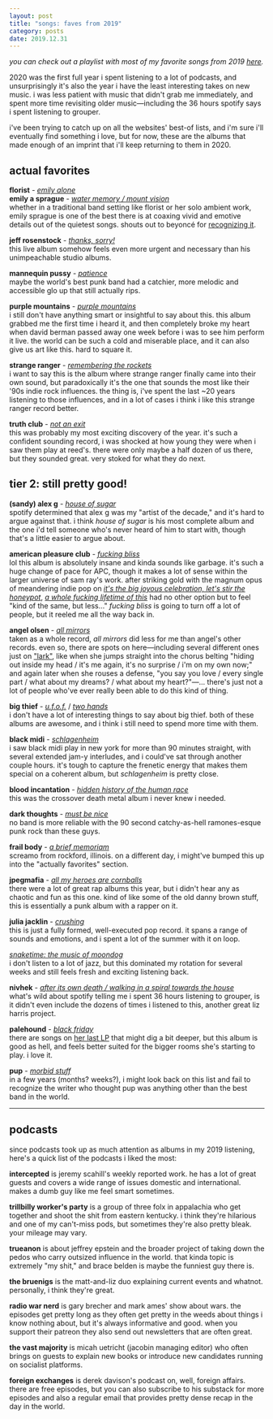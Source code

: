 ```yaml
---
layout: post
title: "songs: faves from 2019"
category: posts
date: 2019.12.31
---
```


*you can check out a playlist with most of my favorite songs from 2019 [here](https://open.spotify.com/playlist/5oJYx99uthizmX34ptPomI?si=BSVMRH9cSReell117Zq7lg).*

2020 was the first full year i spent listening to a lot of podcasts, and unsurprisingly it's also the year i have the least interesting takes on new music. 
i was less patient with music that didn't grab me immediately, and spent more time revisiting older music—including the 36 hours spotify says i spent listening to grouper.

i've been trying to catch up on all the websites' best-of lists, and i'm sure i'll eventually find something i love, but for now, these are the albums that made enough of an imprint that i'll keep returning to them in 2020.

## actual favorites
**florist** - [*emily alone*](https://florist.bandcamp.com/album/emily-alone)<br />
**emily a sprague** - [*water memory / mount vision*](https://mlesprg.bandcamp.com/)<br />
whether in a traditional band setting like florist or her solo ambient work, emily sprague is one of the best there is at coaxing vivid and emotive details out of the quietest songs. shouts out to beyoncé for [recognizing it](https://www.stereogum.com/2040366/florist-beyonce-documentary-thank-you-song/news/).

**jeff rosenstock** - [*thanks, sorry!*](https://jeffrosenstock.bandcamp.com/album/thanks-sorry)<br />
this live album somehow feels even more urgent and necessary than his unimpeachable studio albums.

**mannequin pussy** - [*patience*](https://mannequinpussy.bandcamp.com/album/patience)<br />
maybe the world's best punk band had a catchier, more melodic and accessible glo up that still actually rips.

**purple mountains** - [*purple mountains*](https://open.spotify.com/album/5NCdiiTgky5PbjmCtcgwtn?si=rrGocpR3QjiCzdvUOAHOEg)<br />
i still don't have anything smart or insightful to say about this. this album grabbed me the first time i heard it, and then completely broke my heart when david berman passed away one week before i was to see him perform it live. the world can be such a cold and miserable place, and it can also give us art like this. hard to square it.

**strange ranger** - [*remembering the rockets*](https://strangeranger.bandcamp.com/album/remembering-the-rockets)<br />
i want to say this is the album where strange ranger finally came into their own sound, but paradoxically it's the one that sounds the most like their '90s indie rock influences. the thing is, i've spent the last ~20 years listening to those influences, and in a lot of cases i think i like this strange ranger record better.

**truth club** - [*not an exit*](https://truthclub.bandcamp.com/album/not-an-exit)<br />
this was probably my most exciting discovery of the year. it's such a confident sounding record, i was shocked at how young they were when i saw them play at reed's. there were only maybe a half dozen of us there, but they sounded great. very stoked for what they do next.

## tier 2: still pretty good!
**(sandy) alex g** - [*house of sugar*](https://sandy.bandcamp.com/album/house-of-sugar)<br />
spotify determined that alex g was my "artist of the decade," and it's hard to argue against that. i think *house of sugar* is his most complete album and the one i'd tell someone who's never heard of him to start with, though that's a little easier to argue about.

**american pleasure club** - [*fucking bliss*](https://americanpleasureclub.bandcamp.com/album/fucking-bliss-2)<br />
lol this album is absolutely insane and kinda sounds like garbage. it's such a huge change of pace for APC, though it makes a lot of sense within the larger universe of sam ray's work. after striking gold with the magnum opus of meandering indie pop on [*it's the big joyous celebration, let's stir the honeypot*](https://teensuicide.bandcamp.com/album/its-the-big-joyous-celebration-lets-stir-the-honeypot), [*a whole fucking lifetime of this*](https://americanpleasureclub.bandcamp.com/album/a-whole-fucking-lifetime-of-this) had no other option but to feel "kind of the same, but less..." *fucking bliss* is going to turn off a lot of people, but it reeled me all the way back in.

**angel olsen** - [*all mirrors*](https://open.spotify.com/album/0RedX0LZkGUFoRwFntAaI0?si=wgDwHu_zQZuy7d73SNu6gw)<br />
taken as a whole record, *all mirrors* did less for me than angel's other records. even so, there are spots on here—including several different ones just on ["lark"](https://www.youtube.com/watch?v=6uaN60k0-zY), like when she jumps straight into the chorus belting "hiding out inside my head / it's me again, it's no surprise / i'm on my own now;" and again later when she rouses a defense, "you say you love / every single part / what about my dreams? / what about my heart?"—... there's just not a lot of people who've ever really been able to do this kind of thing.

**big thief** - [*u.f.o.f.*](https://open.spotify.com/album/5X0bIKvPtSDo4NpXqgrB6p?si=aqrQncGvST2NbiVvoUlwbw) / [*two hands*](https://open.spotify.com/album/7pg8T6pajjHVZbiyB8bGxo?si=0HGtQlRXSxqmfMVYvJ8kCw)<br />
i don't have a lot of interesting things to say about big thief. both of these albums are awesome, and i think i still need to spend more time with them.

**black midi** - [*schlagenheim*](https://bmblackmidi.bandcamp.com/album/schlagenheim)<br />
i saw black midi play in new york for more than 90 minutes straight, with several extended jam-y interludes, and i could've sat through another couple hours. it's tough to capture the frenetic energy that makes them special on a coherent album, but *schlagenheim* is pretty close.

**blood incantation** - [*hidden history of the human race*](https://darkdescentrecords.bandcamp.com/album/hidden-history-of-the-human-race)<br />
this was the crossover death metal album i never knew i needed. 

**dark thoughts** - [*must be nice*](https://dark-thoughts.bandcamp.com/album/must-be-nice)<br />
no band is more reliable with the 90 second catchy-as-hell ramones-esque punk rock than these guys.

**frail body** - [*a brief memoriam*](https://frailbodyil.bandcamp.com/album/a-brief-memoriam)<br />
screamo from rockford, illinois. on a different day, i might've bumped this up into the "actually favorites" section. 

**jpegmafia** - [*all my heroes are cornballs*](https://jpegmafia.bandcamp.com/album/all-my-heroes-are-cornballs)<br />
there were a lot of great rap albums this year, but i didn't hear any as chaotic and fun as this one. kind of like some of the old danny brown stuff, this is essentially a punk album with a rapper on it.

**julia jacklin** - [*crushing*](https://juliajacklin.bandcamp.com/album/crushing)<br />
this is just a fully formed, well-executed pop record. it spans a range of sounds and emotions, and i spent a lot of the summer with it on loop.

[*snaketime: the music of moondog*](https://astrallaurenzi.bandcamp.com/album/snaketime-the-music-of-moondog)<br />
i don't listen to a lot of jazz, but this dominated my rotation for several weeks and still feels fresh and exciting listening back. 

**nivhek** - [*after its own death / walking in a spiral towards the house*](https://grouper.bandcamp.com/album/after-its-own-death-walking-in-a-spiral-towards-the-house)<br />
what's wild about spotify telling me i spent 36 hours listening to grouper, is it didn't even include the dozens of times i listened to this, another great liz harris project.

**palehound** - [*black friday*](https://palehound.bandcamp.com/album/black-friday)<br />
there are songs on [her last LP](https://palehound.bandcamp.com/album/a-place-ill-always-go) that might dig a bit deeper, but this album is good as hell, and feels better suited for the bigger rooms she's starting to play. i love it.

**pup** - [*morbid stuff*](https://open.spotify.com/album/504XSXhUJlzztcMV4YMaDV?si=FJSSU5WpR8eKWiAqUozhnQ)<br />
in a few years (months? weeks?), i might look back on this list and fail to recognize the writer who thought pup was anything other than the best band in the world.

---
## podcasts

since podcasts took up as much attention as albums in my 2019 listening, here's a quick list of the podcasts i liked the most:

**intercepted** is jeremy scahill's weekly reported work. he has a lot of great guests and covers a wide range of issues domestic and international. makes a dumb guy like me feel smart sometimes.

**trillbilly worker's party** is a group of three folx in appalachia who get together and shoot the shit from eastern kentucky. i think they're hilarious and one of my can't-miss pods, but sometimes they're also pretty bleak. your mileage may vary.

**trueanon** is about jeffrey epstein and the broader project of taking down the pedos who carry outsized influence in the world. that kinda topic is extremely "my shit," and brace belden is maybe the funniest guy there is.

**the bruenigs** is the matt-and-liz duo explaining current events and whatnot. personally, i think they're great.

**radio war nerd** is gary brecher and mark ames' show about wars. the episodes get pretty long as they often get pretty in the weeds about things i know nothing about, but it's always informative and good. when you support their patreon they also send out newsletters that are often great.

**the vast majority** is micah uetricht (jacobin managing editor) who often brings on guests to explain new books or introduce new candidates running on socialist platforms.

**foreign exchanges** is derek davison's podcast on, well, foreign affairs. there are free episodes, but you can also subscribe to his substack for more episodes and also a regular email that provides pretty dense recap in the day in the world.
